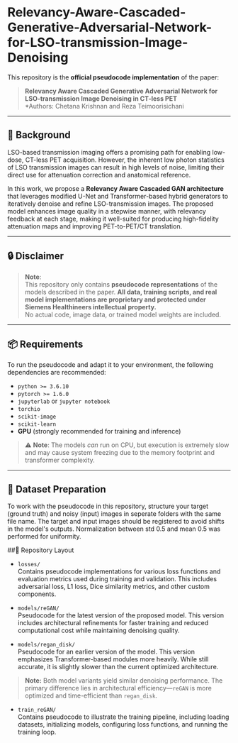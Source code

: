 # Relevancy-Aware-Cascaded-Generative-Adversarial-Network-for-LSO-transmission-Image-Denoising

This repository is the **official pseudocode implementation** of the paper:

> **Relevancy Aware Cascaded Generative Adversarial Network for LSO-transmission Image Denoising in CT-less PET**  
> *Authors: Chetana Krishnan and Reza Teimoorisichani 

---

## 📄 Background

LSO-based transmission imaging offers a promising path for enabling low-dose, CT-less PET acquisition. However, the inherent low photon statistics of LSO transmission images can result in high levels of noise, limiting their direct use for attenuation correction and anatomical reference.

In this work, we propose a **Relevancy Aware Cascaded GAN architecture** that leverages modified U-Net and Transformer-based hybrid generators to iteratively denoise and refine LSO-transmission images. The proposed model enhances image quality in a stepwise manner, with relevancy feedback at each stage, making it well-suited for producing high-fidelity attenuation maps and improving PET-to-PET/CT translation. 

---

## 🔒 Disclaimer

> **Note**:  
> This repository only contains **pseudocode representations** of the models described in the paper. **All data, training scripts, and real model implementations are proprietary and protected under Siemens Healthineers intellectual property.**  
> No actual code, image data, or trained model weights are included.

---

## 📦 Requirements

To run the pseudocode and adapt it to your environment, the following dependencies are recommended:

- `python >= 3.6.10`
- `pytorch >= 1.6.0`
- `jupyterlab` or `jupyter notebook`
- `torchio`
- `scikit-image`
- `scikit-learn`
- **GPU** (strongly recommended for training and inference)

> ⚠️ **Note**: The models *can* run on CPU, but execution is extremely slow and may cause system freezing due to the memory footprint and transformer complexity.

---

## 🧾 Dataset Preparation

To work with the pseudocode in this repository, structure your target (ground truth) and noisy (input) images in seperate folders with the same file name. The target and input images should be registered to avoid shifts in the model's outputs. Normalization between std 0.5 and mean 0.5 was performed for uniformity. 

##📁 Repository Layout

- `losses/`  
  Contains pseudocode implementations for various loss functions and evaluation metrics used during training and validation. This includes adversarial loss, L1 loss, Dice similarity metrics, and other custom components.

- `models/reGAN/`  
  Pseudocode for the latest version of the proposed model. This version includes architectural refinements for faster training and reduced computational cost while maintaining denoising quality.

- `models/regan_disk/`  
  Pseudocode for an earlier version of the model. This version emphasizes Transformer-based modules more heavily. While still accurate, it is slightly slower than the current optimized architecture.

> **Note:** Both model variants yield similar denoising performance. The primary difference lies in architectural efficiency—`reGAN` is more optimized and time-efficient than `regan_disk`.

- `train_reGAN/`  
  Contains pseudocode to illustrate the training pipeline, including loading datasets, initializing models, configuring loss functions, and running the training loop.


